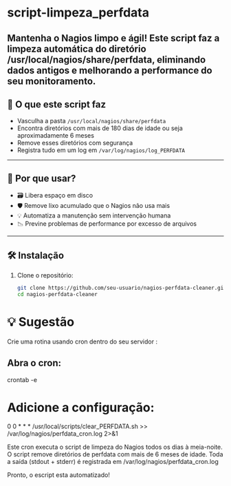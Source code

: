 # script-limpeza_perfdata
Mantenha o Nagios limpo e ágil! Este script faz a limpeza automática do diretório  /usr/local/nagios/share/perfdata, eliminando dados antigos e melhorando a performance do seu monitoramento.
---

## 🚀 O que este script faz

- Vasculha a pasta `/usr/local/nagios/share/perfdata`
- Encontra diretórios com mais de 180 dias de idade ou seja aproximadamente 6 meses
- Remove esses diretórios com segurança
- Registra tudo em um log em `/var/log/nagios/log_PERFDATA`

---

## 🧠 Por que usar?

- 🗃️ Libera espaço em disco
- 🛡️ Remove lixo acumulado que o Nagios não usa mais
- 💡 Automatiza a manutenção sem intervenção humana
- 📉 Previne problemas de performance por excesso de arquivos

---

## 🛠️ Instalação

1. Clone o repositório:

   ```bash
   git clone https://github.com/seu-usuario/nagios-perfdata-cleaner.git
   cd nagios-perfdata-cleaner

# 💡 Sugestão

   Crie uma rotina usando cron dentro do seu servidor :
   
  ## Abra o cron:
  crontab -e

  # Adicione a configuração:
   0 0 * * * /usr/local/scripts/clear_PERFDATA.sh >> /var/log/nagios/perfdata_cron.log 2>&1

   Este cron executa o script de limpeza do Nagios todos os dias à meia-noite.
   O script remove diretórios de perfdata com mais de 6 meses de idade.
   Toda a saída (stdout + stderr) é registrada em /var/log/nagios/perfdata_cron.log

Pronto, o escript esta automatizado!
   
